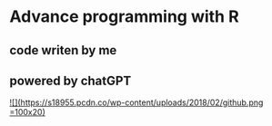 # Advance programming with R
## code writen by me
## powered by chatGPT

[![](https://s18955.pcdn.co/wp-content/uploads/2018/02/github.png =100x20)](https://github.com/user/repository/subscription)

